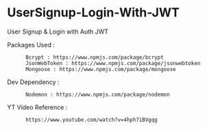# UserSignup-Login-With-JWT

User Signup & Login with Auth JWT

Packages Used :

          Bcrypt : https://www.npmjs.com/package/bcrypt
          JsonWebToken : https://www.npmjs.com/package/jsonwebtoken
          Mongoose : https://www.npmjs.com/package/mongoose
          
 Dev Dependency :
 
          Nodemon : https://www.npmjs.com/package/nodemon



YT Video Reference :

          https://www.youtube.com/watch?v=4hph7iBVgqg
  
  
  
